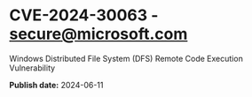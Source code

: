 # CVE-2024-30063 - secure@microsoft.com

Windows Distributed File System (DFS) Remote Code Execution Vulnerability

**Publish date:** 2024-06-11
